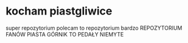 # kocham piastgliwice
super repozytorium
polecam to repozytorium bardzo
REPOZYTORIUM FANÓW PIASTA
GÓRNIK TO PEDAŁY NIEMYTE

